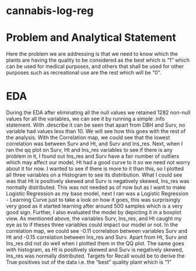 # cannabis-log-reg

# Problem and Analytical Statement
Here the problem we are addressing is that we need to know which the plants are having the quality to be considered as the best which is “1” which can be used for medical purposes, and others that shall be used for other purposes such as recreational use are the rest which will be “0”.

# EDA
During the EDA after eliminating all the null values we retained 1282 non-null values for all the variables, we can see it by running a simple .info statement.
With .describe it can be seen that apart from DBH and Surv, no variable had values less than 10. We will see how this goes with the rest of the analysis.
With the Correlation map, we could see that the lowest correlation was between Surv and Ht, and Surv and Ins_res.
Next, when I ran the qq plot on Surv, Ht and Ins_res variables to see if there is any problem in it, I found out Ins_res and Surv have a fair number of outliers which may affect our model, Ht had a good curve to it so we need not worry about it for now.
I wanted to see if there is more to it than this, so I plotted all three variables on a Histogram to see its distribution. What I could see was that Ht is positively skewed and Surv is negatively skewed, Ins_res was normally distributed.
This was not needed as of now but as I want to make Logistic Regression as my base model, next I ran was a Logistic Regression - Learning Curve just to take a look on how it goes, this was surprisingly very good as it started learning after around 500 samples which is a very good sign. Further, I also evaluated the model by depicting it in a boxplot view.
As mentioned above, the variables Surv, Ins_res, and Ht caught my eye as to if theses three variables could impact our model or not.
In the correlation map, we could see -0.11 correlation between variables Surv and Ht and -0.15 correlation between Ins_res and Surv.
Apart from Ht, Surv and Ins_res did not do well when I plotted them in the QQ plot.
The same goes with histogram, as Ht is positively skewed and Surv is negatively skewed, Ins_res was normally distributed.
Targets for Recall would be to derive the True positives out of the data i.e. the “best” quality plant which is “1”
